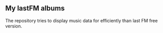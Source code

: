 ## My lastFM albums

The repository tries to display music data for efficiently than last FM free version.
